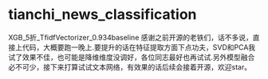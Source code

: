 # tianchi_news_classification
XGB_5折_TfidfVectorizer_0.934baseline
感谢之前开源的老铁们，话不多说，直接上代码，大概要跑一晚上.要提升的话在特征提取方面下点功夫，SVD和PCA我试了效果不佳，也可能是降维维度没调好，各位同志最好也再试试.另外模型融合必不可少，接下来打算试试文本网络，有效果的话后续会接着开源，欢迎star。

